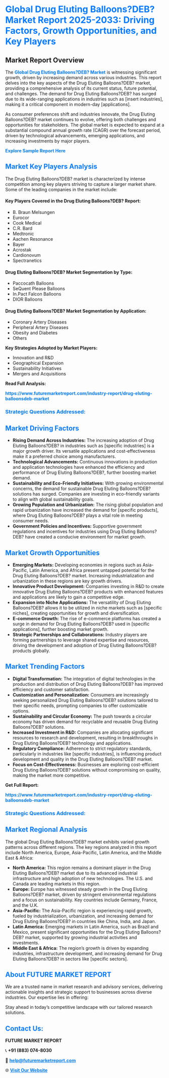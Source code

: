 <h1 style="color: #007BFF;">Global Drug Eluting Balloons?DEB? Market Report 2025-2033: Driving Factors, Growth Opportunities, and Key Players</h1>

<section id="overview">
<h2>Market Report Overview</h2>
<p>The <a href="https://www.futuremarketreport.com/industry-report/drug-eluting-balloonsdeb-market" style="color: #007BFF; text-decoration: none;"><strong>Global Drug Eluting Balloons?DEB? Market</strong></a> is witnessing significant growth, driven by increasing demand across various industries. This report delves into the key aspects of the Drug Eluting Balloons?DEB? market, providing a comprehensive analysis of its current status, future potential, and challenges. The demand for Drug Eluting Balloons?DEB? has surged due to its wide-ranging applications in industries such as [insert industries], making it a critical component in modern-day [applications].</p>
<p>As consumer preferences shift and industries innovate, the Drug Eluting Balloons?DEB? market continues to evolve, offering both challenges and opportunities for stakeholders. The global market is expected to expand at a substantial compound annual growth rate (CAGR) over the forecast period, driven by technological advancements, emerging applications, and increasing investments by major players.</p>
</section>

<section id="overview">
<p><a href="https://www.futuremarketreport.com/request-sample/reportId=103813" style="color: #007BFF; text-decoration: none;"><strong>Explore Sample Report Here</strong></a></p>
</section>

<section id="key-players">
<h2 style="color: #007BFF;">Market Key Players Analysis</h2>
<p>The Drug Eluting Balloons?DEB? market is characterized by intense competition among key players striving to capture a larger market share. Some of the leading companies in the market include:</p>
<h4>Key Players Covered in the Drug Eluting Balloons?DEB? Report:</h4>
<ul><li>B. Braun Melsungen</li><li>Eurocor</li><li>Cook Medical</li><li>C.R. Bard</li><li>Medtronic</li><li>Aachen Resonance</li><li>Bayer</li><li>Acrostak</li><li>Cardionovum</li><li>Spectranetics</li></ul>
<h4>Drug Eluting Balloons?DEB? Market Segmentation by Type:</h4>
<ul><li>Paccocath Balloons</li><li>SeQuent Please Balloons</li><li>In.Pact Falcon Balloons</li><li>DIOR Balloons</li></ul>

<h4>Drug Eluting Balloons?DEB? Market Segmentation by Application:</h4>
<ul><li>Coronary Artery Diseases</li><li>Peripheral Artery Diseases</li><li>Obesity and Diabetes</li><li>Others</li></ul>
<p><strong>Key Strategies Adopted by Market Players:</strong></p>
<ul>
<li>Innovation and R&D</li>
<li>Geographical Expansion</li>
<li>Sustainability Initiatives</li>
<li>Mergers and Acquisitions</li>
</ul>
</section>

<section>
<p><strong>Read Full Analysis: </strong></p><a href="https://www.futuremarketreport.com/industry-report/drug-eluting-balloonsdeb-market" style="color: #007BFF; text-decoration: none;"><strong>https://www.futuremarketreport.com/industry-report/drug-eluting-balloonsdeb-market</strong></a>
<h3 style="color: #007BFF;">Strategic Questions Addressed:</h3>
</section>

<section id="driving-factors">
<h2 style="color: #007BFF;">Market Driving Factors</h2>
<ul>
<li><strong>Rising Demand Across Industries:</strong> The increasing adoption of Drug Eluting Balloons?DEB? in industries such as [specific industries] is a major growth driver. Its versatile applications and cost-effectiveness make it a preferred choice among manufacturers.</li>
<li><strong>Technological Advancements:</strong> Continuous innovations in production and application technologies have enhanced the efficiency and performance of Drug Eluting Balloons?DEB?, further boosting market demand.</li>
<li><strong>Sustainability and Eco-Friendly Initiatives:</strong> With growing environmental concerns, the demand for sustainable Drug Eluting Balloons?DEB? solutions has surged. Companies are investing in eco-friendly variants to align with global sustainability goals.</li>
<li><strong>Growing Population and Urbanization:</strong> The rising global population and rapid urbanization have increased the demand for [specific products], where Drug Eluting Balloons?DEB? plays a vital role in meeting consumer needs.</li>
<li><strong>Government Policies and Incentives:</strong> Supportive government regulations and incentives for industries using Drug Eluting Balloons?DEB? have created a conducive environment for market growth.</li>
</ul>
</section>

<section id="growth-opportunities">
<h2 style="color: #007BFF;">Market Growth Opportunities</h2>
<ul>
<li><strong>Emerging Markets:</strong> Developing economies in regions such as Asia-Pacific, Latin America, and Africa present untapped potential for the Drug Eluting Balloons?DEB? market. Increasing industrialization and urbanization in these regions are key growth drivers.</li>
<li><strong>Innovative Product Development:</strong> Companies investing in R&D to create innovative Drug Eluting Balloons?DEB? products with enhanced features and applications are likely to gain a competitive edge.</li>
<li><strong>Expansion into Niche Applications:</strong> The versatility of Drug Eluting Balloons?DEB? allows it to be utilized in niche markets such as [specific niches], creating opportunities for growth and diversification.</li>
<li><strong>E-commerce Growth:</strong> The rise of e-commerce platforms has created a surge in demand for Drug Eluting Balloons?DEB? used in [specific applications], further boosting market growth.</li>
<li><strong>Strategic Partnerships and Collaborations:</strong> Industry players are forming partnerships to leverage shared expertise and resources, driving the development and adoption of Drug Eluting Balloons?DEB? products globally.</li>
</ul>
</section>

<section id="trending-factors">
<h2 style="color: #007BFF;">Market Trending Factors</h2>
<ul>
<li><strong>Digital Transformation:</strong> The integration of digital technologies in the production and distribution of Drug Eluting Balloons?DEB? has improved efficiency and customer satisfaction.</li>
<li><strong>Customization and Personalization:</strong> Consumers are increasingly seeking personalized Drug Eluting Balloons?DEB? solutions tailored to their specific needs, prompting companies to offer customizable options.</li>
<li><strong>Sustainability and Circular Economy:</strong> The push towards a circular economy has driven demand for recyclable and reusable Drug Eluting Balloons?DEB? solutions.</li>
<li><strong>Increased Investment in R&D:</strong> Companies are allocating significant resources to research and development, resulting in breakthroughs in Drug Eluting Balloons?DEB? technology and applications.</li>
<li><strong>Regulatory Compliance:</strong> Adherence to strict regulatory standards, particularly in industries like [specific industries], is influencing product development and quality in the Drug Eluting Balloons?DEB? market.</li>
<li><strong>Focus on Cost-Effectiveness:</strong> Businesses are exploring cost-efficient Drug Eluting Balloons?DEB? solutions without compromising on quality, making the market more competitive.</li>
</ul>
</section>

<section>
<p><strong>Get Full Report: </strong></p><a href="https://www.futuremarketreport.com/industry-report/drug-eluting-balloonsdeb-market" style="color: #007BFF; text-decoration: none;"><strong>https://www.futuremarketreport.com/industry-report/drug-eluting-balloonsdeb-market</strong></a>
<h3 style="color: #007BFF;">Strategic Questions Addressed:</h3>
</section>


<section id="regional-analysis">
<h2 style="color: #007BFF;">Market Regional Analysis</h2>
<p>The global Drug Eluting Balloons?DEB? market exhibits varied growth patterns across different regions. The key regions analyzed in this report include North America, Europe, Asia-Pacific, Latin America, and the Middle East & Africa:</p>
<ul>
<li><strong>North America:</strong> This region remains a dominant player in the Drug Eluting Balloons?DEB? market due to its advanced industrial infrastructure and high adoption of new technologies. The U.S. and Canada are leading markets in this region.</li>
<li><strong>Europe:</strong> Europe has witnessed steady growth in the Drug Eluting Balloons?DEB? market, driven by stringent environmental regulations and a focus on sustainability. Key countries include Germany, France, and the U.K.</li>
<li><strong>Asia-Pacific:</strong> The Asia-Pacific region is experiencing rapid growth, fueled by industrialization, urbanization, and increasing demand for Drug Eluting Balloons?DEB? in countries like China, India, and Japan.</li>
<li><strong>Latin America:</strong> Emerging markets in Latin America, such as Brazil and Mexico, present significant opportunities for the Drug Eluting Balloons?DEB? market, supported by growing industrial activities and investments.</li>
<li><strong>Middle East & Africa:</strong> The region’s growth is driven by expanding industries, infrastructure development, and increasing demand for Drug Eluting Balloons?DEB? in sectors like [specific sectors].</li>
</ul>
</section>

<footer>
<h2 style="color: #007BFF;">About FUTURE MARKET REPORT</h2>
<p>We are a trusted name in market research and advisory services, delivering actionable insights and strategic support to businesses across diverse industries. Our expertise lies in offering:</p>

<p>Stay ahead in today’s competitive landscape with our tailored research solutions.</p>

<h2 style="color: #007BFF;">Contact Us:</h2>
<p><strong>FUTURE MARKET REPORT</strong></p>
<p>📞 <strong>+91 (883) 074-8030</strong></p>
<p>📧 <strong><a href="mailto:help@futuremarketreport.com" style="color: #007BFF;">help@futuremarketreport.com</a></strong></p>
<p>🌐 <strong><a href="https://www.futuremarketreport.com/" style="color: #007BFF;">Visit Our Website</a></strong></p>
</footer>